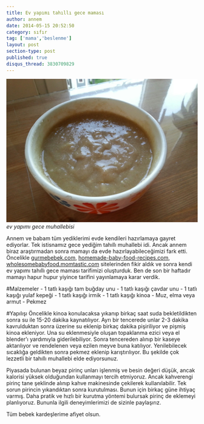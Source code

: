 ```yaml
---
title: Ev yapımı tahıllı gece maması
author: annem
date: 2014-05-15 20:52:50
category: sıfır
tag: ['mama','beslenme']
layout: post
section-type: post
published: true
disqus_thread: 3830709829
---
```


![ev yapımı gece muhallebisi](/img/posts/muhallebi.jpg)
*ev yapımı gece muhallebisi*

Annem ve babam tüm yediklerimi evde kendileri hazırlamaya gayret ediyorlar. Tek istisnamız gece yediğim tahıllı muhallebi idi. Ancak annem biraz araştırmadan sonra mamayı da evde hazırlayabileceğimizi fark etti. Öncelikle <a title="gurmebebek.com" href="http://gurmebebek.com" target="_blank">gurmebebek.com</a>, <a title="homemade-baby-food-recipes.com" href="http://homemade-baby-food-recipes.com" target="_blank">homemade-baby-food-recipes.com</a>, <a title="http://wholesomebabyfood.momtastic.com/" href="http://wholesomebabyfood.momtastic.com/" target="_blank">wholesomebabyfood.momtastic.com</a> sitelerinden fikir aldık ve sonra kendi ev yapımı tahıllı gece maması tarifimizi oluşturduk. Ben de son bir haftadır mamayı hapur hupur yiyince tarifini yayınlamaya karar verdik.

#Malzemeler
 	- 1 tatlı kaşığı tam buğday unu
 	- 1 tatlı kaşığı çavdar unu
 	- 1 tatlı kaşığı yulaf kepeği
 	- 1 tatlı kaşığı irmik
 	- 1 tatlı kaşığı kinoa
 	- Muz, elma veya armut
 	- Pekmez

#Yapılışı
Öncelikle kinoa konulacaksa yıkanıp birkaç saat suda bekletildikten sonra su ile 15-20 dakika kaynatılıyor. Ayrı bir tencerede unlar 2-3 dakika kavrulduktan sonra üzerine su eklenip birkaç dakika pişiriliyor ve pişmiş kinoa ekleniyor. Una su eklenmesiyle oluşan topaklanma ezici veya el blender'ı yardımıyla giderilebiliyor. Sonra tencereden alınıp bir kaseye aktarılıyor ve rendelenen veya ezilen meyve buna katılıyor. Yenilebilecek sıcaklığa geldikten sonra pekmez eklenip karıştırılıyor. Bu şekilde çok lezzetli bir tahıllı muhallebi elde ediyorsunuz.

Piyasada bulunan beyaz pirinç unları işlenmiş ve besin değeri düşük, ancak kalorisi yüksek olduğundan kullanmayı tercih etmiyoruz. Ancak kahverengi pirinç tane şeklinde alınıp kahve makinesinde çekilerek kullanılabilir. Tek sorun pirincin yıkandıktan sonra kurutulması. Bunun için birkaç güne ihtiyaç varmış. Daha pratik ve hızlı bir kurutma yöntemi bulursak pirinç de eklemeyi planlıyoruz. Bununla ilgili deneyimlerimizi de sizinle paylaşırız.
<p style="text-align: justify;">Tüm bebek kardeşlerime afiyet olsun.</p>
